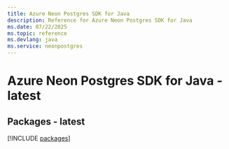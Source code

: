 ```yaml
---
title: Azure Neon Postgres SDK for Java
description: Reference for Azure Neon Postgres SDK for Java
ms.date: 07/22/2025
ms.topic: reference
ms.devlang: java
ms.service: neonpostgres
---
```

# Azure Neon Postgres SDK for Java - latest
## Packages - latest
[!INCLUDE [packages](neon-postgres-index.md)]